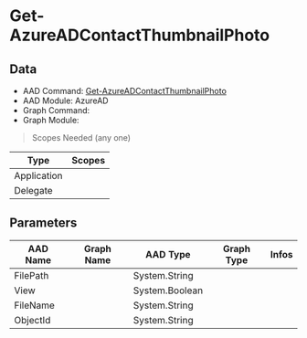 # Get-AzureADContactThumbnailPhoto

> 

## Data

+ AAD Command: [Get-AzureADContactThumbnailPhoto](https://docs.microsoft.com/en-us/powershell/module/AzureAD/Get-AzureADContactThumbnailPhoto)
+ AAD Module: AzureAD
+ Graph Command: []()
+ Graph Module: 

> Scopes Needed (any one)

|Type|Scopes|
|---|---|
|Application||
|Delegate||

## Parameters

|AAD Name|Graph Name|AAD Type|Graph Type|Infos|
|---|---|---|---|---|
|FilePath||System.String|||
|View||System.Boolean|||
|FileName||System.String|||
|ObjectId||System.String|||

